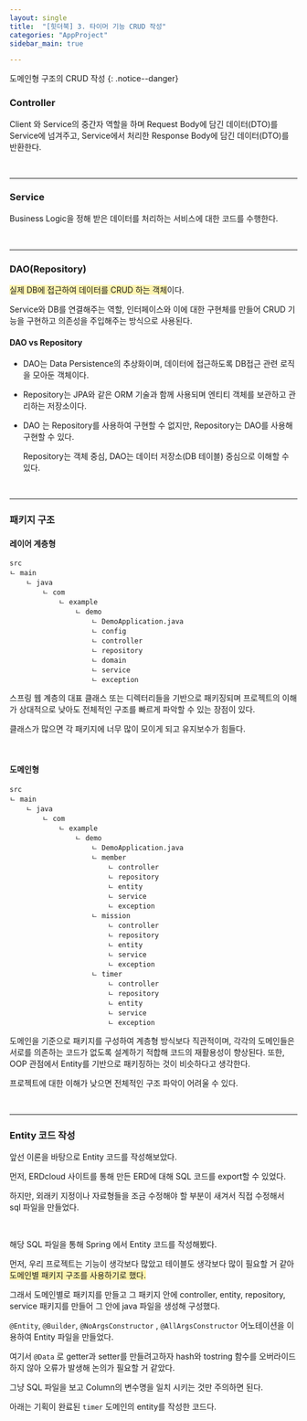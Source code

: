 ```yaml
---
layout: single
title:  "[힛더북] 3. 타이머 기능 CRUD 작성"
categories: "AppProject"
sidebar_main: true

---
```


도메인형 구조의 CRUD 작성
{: .notice--danger}

### Controller

Client 와 Service의 중간자 역할을 하며 Request Body에 담긴 데이터(DTO)를 Service에 넘겨주고, Service에서 처리한 Response Body에 담긴 데이터(DTO)를 반환한다.

<br/>

<hr/>

### Service

Business Logic을 정해 받은 데이터를 처리하는 서비스에 대한 코드를 수행한다.

<br/>

<hr/>

### DAO(Repository)

<span style="background-color:#fff5b1">실제 DB에 접근하여 데이터를 CRUD 하는 객체</span>이다.

Service와 DB를 연결해주는 역할, 인터페이스와 이에 대한 구현체를 만들어 CRUD 기능을 구현하고 의존성을 주입해주는 방식으로 사용된다.

#### DAO vs Repository

- DAO는 Data Persistence의 추상화이며, 데이터에 접근하도록 DB접근 관련 로직을 모아둔 객체이다.

- Repository는 JPA와 같은 ORM 기술과 함께 사용되며 엔티티 객체를 보관하고 관리하는 저장소이다.

- DAO 는 Repository를 사용하여 구현할 수 없지만, Repository는 DAO를 사용해 구현할 수 있다.

  Repository는 객체 중심, DAO는 데이터 저장소(DB 테이블) 중심으로 이해할 수 있다.

<br/>

<hr/>

### 패키지 구조

#### 레이어 계층형

```
src
ㄴ main
	ㄴ java
		ㄴ com
			ㄴ example
				ㄴ demo
					ㄴ DemoApplication.java
					ㄴ config
					ㄴ controller
					ㄴ repository
					ㄴ domain
					ㄴ service
					ㄴ exception
```

스프링 웹 계층의 대표 클래스 또는 디렉터리들을 기반으로 패키징되며 프로젝트의 이해가 상대적으로 낮아도 전체적인 구조를 빠르게 파악할 수 있는 장점이 있다.

클래스가 많으면 각 패키지에 너무 많이 모이게 되고 유지보수가 힘들다.

<br/>

#### 도메인형

```
src
ㄴ main
	ㄴ java
		ㄴ com
			ㄴ example
				ㄴ demo
					ㄴ DemoApplication.java
					ㄴ member
						ㄴ controller
						ㄴ repository
						ㄴ entity
						ㄴ service
						ㄴ exception
					ㄴ mission
						ㄴ controller
						ㄴ repository
						ㄴ entity
						ㄴ service
						ㄴ exception
					ㄴ timer
						ㄴ controller
						ㄴ repository
						ㄴ entity
						ㄴ service
						ㄴ exception
```

도메인을 기준으로 패키지를 구성하여 계층형 방식보다 직관적이며, 각각의 도메인들은 서로를 의존하는 코드가 없도록 설계하기 적합해 코드의 재활용성이 향상된다. 또한, OOP 관점에서 Entity를 기반으로 패키징하는 것이 비슷하다고 생각한다.

프로젝트에 대한 이해가 낮으면 전체적인 구조 파악이 어려울 수 있다.

<br/>

<hr/>

### Entity 코드 작성

앞선 이론을 바탕으로 Entity 코드를 작성해보았다.

먼저, ERDcloud 사이트를 통해 만든 ERD에 대해 SQL 코드를 export할 수 있었다.

하지만, 외래키 지정이나 자료형들을 조금 수정해야 할 부분이 새겨서 직접 수정해서 sql 파일을 만들었다.

<script src="https://gist.github.com/Hanseung2/0a77f08f3038655b730991227366178a.js"></script>

<br/>

해당 SQL 파일을 통해 Spring 에서 Entity 코드를 작성해봤다.

먼저, 우리 프로젝트는 기능이 생각보다 많았고 테이블도 생각보다 많이 필요할 거 같아 <span style="background-color:#fff5b1">도메인별 패키지 구조를 사용하기로 했다.</span>

그래서 도메인별로 패키지를 만들고 그 패키지 안에 controller, entity, repository, service 패키지를 만들어 그 안에 java 파일을 생성해 구성했다.

`@Entity`, `@Builder`, `@NoArgsConstructor` , `@AllArgsConstructor` 어노테이션을 이용하여 Entity 파일을 만들었다.

여기서 `@Data` 로 getter과 setter를 만들려고하자 hash와 tostring 함수를 오버라이드 하지 않아 오류가 발생해 논의가 필요할 거 같았다.

그냥 SQL 파일을 보고 Column의 변수명을 일치 시키는 것만 주의하면 된다.

아래는 기획이 완료된 `timer` 도메인의 entity를 작성한 코드다.

<script src="https://gist.github.com/Hanseung2/6fa32e7dceb6c28115e660439d80bb96.js"></script>